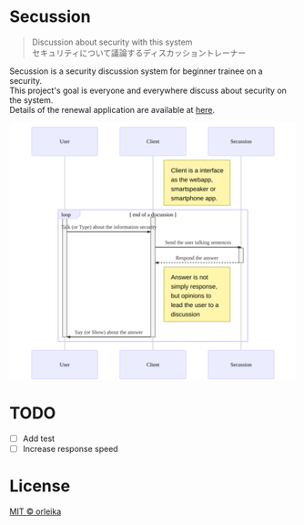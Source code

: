 # Secussion

> Discussion about security with this system  
> セキュリティについて議論するディスカッショントレーナー


Secussion is a security discussion system for beginner trainee on a security.  
This project's goal is everyone and everywhere discuss about security on the system.  
Details of the renewal application are available at [here](http://slides.com/orleika/secussion).

<img src="www/img/diagram.svg" alt="system sequential diagram" width="640px">

# TODO

- [ ] Add test
- [ ] Increase response speed

# License

[MIT © orleika](LICENSE)
